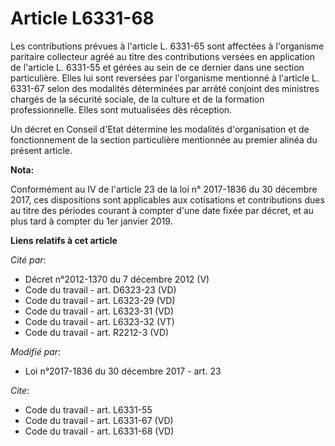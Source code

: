 # Article L6331-68

Les contributions prévues à l'article L. 6331-65 sont affectées à l'organisme paritaire collecteur agréé au titre des
contributions versées en application de l'article L. 6331-55 et gérées au sein de ce dernier dans une section particulière.
Elles lui sont reversées par l'organisme mentionné à l'article L. 6331-67 selon des modalités déterminées par arrêté conjoint
des ministres chargés de la sécurité sociale, de la culture et de la formation professionnelle. Elles sont mutualisées dès
réception. 

Un décret en Conseil d'Etat détermine les modalités d'organisation et de fonctionnement de la section particulière mentionnée
au premier alinéa du présent article.

**Nota:**

Conformément au IV de l'article 23 de la loi n° 2017-1836 du 30 décembre 2017, ces dispositions sont applicables aux
cotisations et contributions dues au titre des périodes courant à compter d'une date fixée par décret, et au plus tard à
compter du 1er janvier 2019.

**Liens relatifs à cet article**

_Cité par_:

  - Décret n°2012-1370 du 7 décembre 2012 (V)
  - Code du travail - art. D6323-23 (VD)
  - Code du travail - art. L6323-29 (VD)
  - Code du travail - art. L6323-31 (VD)
  - Code du travail - art. L6323-32 (VT)
  - Code du travail - art. R2212-3 (VD)

_Modifié par_:

  - Loi n°2017-1836 du 30 décembre 2017 - art. 23

_Cite_:

  - Code du travail - art. L6331-55
  - Code du travail - art. L6331-67 (VD)
  - Code du travail - art. L6331-68 (VD)
